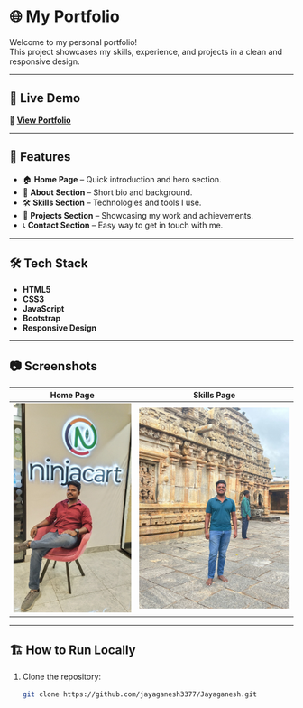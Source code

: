 # 🌐 My Portfolio

Welcome to my personal portfolio!  
This project showcases my skills, experience, and projects in a clean and responsive design.

---

## 🚀 Live Demo
🔗 **[View Portfolio](https://jayaganesh.vercel.app)**  

---

## 📌 Features
- 🏠 **Home Page** – Quick introduction and hero section.
- 👤 **About Section** – Short bio and background.
- 🛠 **Skills Section** – Technologies and tools I use.
- 📂 **Projects Section** – Showcasing my work and achievements.
- 📞 **Contact Section** – Easy way to get in touch with me.

---

## 🛠 Tech Stack
- **HTML5**
- **CSS3**
- **JavaScript**
- **Bootstrap**
- **Responsive Design**

---

## 📷 Screenshots
| Home Page | Skills Page |
|----------|-------------|
| ![Home Screenshot](./Jayaganesh.jpeg) | ![Skills Screenshot](./Image%202.jpeg) |

---

## 🏗 How to Run Locally
1. Clone the repository:
   ```bash
   git clone https://github.com/jayaganesh3377/Jayaganesh.git
